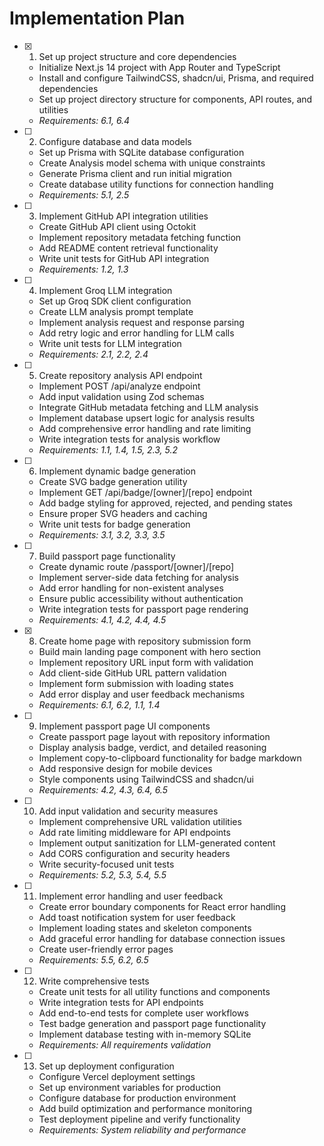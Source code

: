 # Implementation Plan

- [x] 1. Set up project structure and core dependencies
  - Initialize Next.js 14 project with App Router and TypeScript
  - Install and configure TailwindCSS, shadcn/ui, Prisma, and required dependencies
  - Set up project directory structure for components, API routes, and utilities
  - _Requirements: 6.1, 6.4_

- [ ] 2. Configure database and data models
  - Set up Prisma with SQLite database configuration
  - Create Analysis model schema with unique constraints
  - Generate Prisma client and run initial migration
  - Create database utility functions for connection handling
  - _Requirements: 5.1, 2.5_

- [ ] 3. Implement GitHub API integration utilities
  - Create GitHub API client using Octokit
  - Implement repository metadata fetching function
  - Add README content retrieval functionality
  - Write unit tests for GitHub API integration
  - _Requirements: 1.2, 1.3_

- [ ] 4. Implement Groq LLM integration
  - Set up Groq SDK client configuration
  - Create LLM analysis prompt template
  - Implement analysis request and response parsing
  - Add retry logic and error handling for LLM calls
  - Write unit tests for LLM integration
  - _Requirements: 2.1, 2.2, 2.4_

- [ ] 5. Create repository analysis API endpoint
  - Implement POST /api/analyze endpoint
  - Add input validation using Zod schemas
  - Integrate GitHub metadata fetching and LLM analysis
  - Implement database upsert logic for analysis results
  - Add comprehensive error handling and rate limiting
  - Write integration tests for analysis workflow
  - _Requirements: 1.1, 1.4, 1.5, 2.3, 5.2_

- [ ] 6. Implement dynamic badge generation
  - Create SVG badge generation utility
  - Implement GET /api/badge/[owner]/[repo] endpoint
  - Add badge styling for approved, rejected, and pending states
  - Ensure proper SVG headers and caching
  - Write unit tests for badge generation
  - _Requirements: 3.1, 3.2, 3.3, 3.5_

- [ ] 7. Build passport page functionality
  - Create dynamic route /passport/[owner]/[repo]
  - Implement server-side data fetching for analysis
  - Add error handling for non-existent analyses
  - Ensure public accessibility without authentication
  - Write integration tests for passport page rendering
  - _Requirements: 4.1, 4.2, 4.4, 4.5_

- [x] 8. Create home page with repository submission form
  - Build main landing page component with hero section
  - Implement repository URL input form with validation
  - Add client-side GitHub URL pattern validation
  - Implement form submission with loading states
  - Add error display and user feedback mechanisms
  - _Requirements: 6.1, 6.2, 1.1, 1.4_

- [ ] 9. Implement passport page UI components
  - Create passport page layout with repository information
  - Display analysis badge, verdict, and detailed reasoning
  - Implement copy-to-clipboard functionality for badge markdown
  - Add responsive design for mobile devices
  - Style components using TailwindCSS and shadcn/ui
  - _Requirements: 4.2, 4.3, 6.4, 6.5_

- [ ] 10. Add input validation and security measures
  - Implement comprehensive URL validation utilities
  - Add rate limiting middleware for API endpoints
  - Implement output sanitization for LLM-generated content
  - Add CORS configuration and security headers
  - Write security-focused unit tests
  - _Requirements: 5.2, 5.3, 5.4, 5.5_

- [ ] 11. Implement error handling and user feedback
  - Create error boundary components for React error handling
  - Add toast notification system for user feedback
  - Implement loading states and skeleton components
  - Add graceful error handling for database connection issues
  - Create user-friendly error pages
  - _Requirements: 5.5, 6.2, 6.5_

- [ ] 12. Write comprehensive tests
  - Create unit tests for all utility functions and components
  - Write integration tests for API endpoints
  - Add end-to-end tests for complete user workflows
  - Test badge generation and passport page functionality
  - Implement database testing with in-memory SQLite
  - _Requirements: All requirements validation_

- [ ] 13. Set up deployment configuration
  - Configure Vercel deployment settings
  - Set up environment variables for production
  - Configure database for production environment
  - Add build optimization and performance monitoring
  - Test deployment pipeline and verify functionality
  - _Requirements: System reliability and performance_